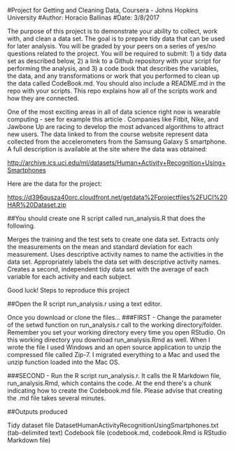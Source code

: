 #Project for Getting and Cleaning Data, Coursera - Johns Hopkins University
#Author: Horacio Ballinas
#Date: 3/8/2017

The purpose of this project is to demonstrate your ability to collect, work with, and clean a data set. The goal is to prepare tidy data that can be used for later analysis. You will be graded by your peers on a series of yes/no questions related to the project. You will be required to submit: 1) a tidy data set as described below, 2) a link to a Github repository with your script for performing the analysis, and 3) a code book that describes the variables, the data, and any transformations or work that you performed to clean up the data called CodeBook.md. You should also include a README.md in the repo with your scripts. This repo explains how all of the scripts work and how they are connected.

One of the most exciting areas in all of data science right now is wearable computing - see for example this article . Companies like Fitbit, Nike, and Jawbone Up are racing to develop the most advanced algorithms to attract new users. The data linked to from the course website represent data collected from the accelerometers from the Samsung Galaxy S smartphone. A full description is available at the site where the data was obtained:

http://archive.ics.uci.edu/ml/datasets/Human+Activity+Recognition+Using+Smartphones

Here are the data for the project:

https://d396qusza40orc.cloudfront.net/getdata%2Fprojectfiles%2FUCI%20HAR%20Dataset.zip

##You should create one R script called run_analysis.R that does the following.

Merges the training and the test sets to create one data set. 
Extracts only the measurements on the mean and standard deviation for each measurement. 
Uses descriptive activity names to name the activities in the data set. 
Appropriately labels the data set with descriptive activity names. 
Creates a second, independent tidy data set with the average of each variable for each activity and each subject. 

Good luck! Steps to reproduce this project

##Open the R script run_analysis.r using a text editor.

Once you download or clone the files... 
###FIRST - Change the parameter of the setwd function on run_analysis.r call to the working directory/folder. 
Remember you set your working directory every time you open RStudio. On this working directory you download run_analysis.Rmd as well. When I wrote the file I used Windows and an open source application to unzip the compressed file called Zip-7. I migrated everything to a Mac and used the unzip function loaded into the Mac OS.

###SECOND - Run the R script run_analysis.r. 
It calls the R Markdown file, run_analysis.Rmd, which contains the code. 
At the end there's a chunk indicating how to create the Codebook.md file.  Please advise that creating the .md file takes several minutes.

##Outputs produced

Tidy dataset file DatasetHumanActivityRecognitionUsingSmartphones.txt (tab-delimited text) 
Codebook file (codebook.md, codebook.Rmd is RStudio Markdown file)

